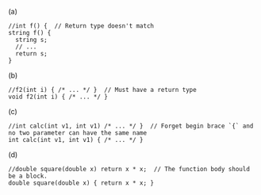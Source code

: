 (a)

    //int f() {  // Return type doesn't match
    string f() {
      string s;
      // ...
      return s;
    }

(b)

    //f2(int i) { /* ... */ }  // Must have a return type
    void f2(int i) { /* ... */ }

(c)

    //int calc(int v1, int v1) /* ... */ }  // Forget begin brace `{` and no two parameter can have the same name
    int calc(int v1, int v1) { /* ... */ }

(d)

    //double square(double x) return x * x;  // The function body should be a block.
    double square(double x) { return x * x; }


